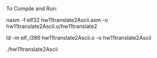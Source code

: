 To Compile and Run:
  
nasm -f elf32 hw11translate2Ascii.asm -o hw11translate2Ascii.o/hw11translate2

ld -m elf_i386 hw11translate2Ascii.o -o hw11translate2Ascii

./hw11translate2Ascii
